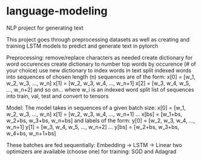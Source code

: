 # language-modeling
NLP project for generating text

This project goes through preprocessing datasets as well as creating
and training LSTM models to predict and generate text in pytorch

Preprocessing:
remove/replace characters as needed
create dictionary for word occurences
create dictionary to number top words by occurence (# of your choice)
use new dictionary to index words in text
split indexed words into sequences of chosen length (n)
sequences are of the form:
      x[0] = [w_1, w_2, w_3, ..., w_n]
      x[1] = [w_2, w_3, w_4, ..., w_n+1]
      x[2] = [w_3, w_4, w_5, ..., w_n+2]
      and so on...
      where w_i is an indexed word
split list of sequences into train, val, test and convert to tensors

Model:
The model takes in sequences of a given batch size:
      x[0] = [w_1, w_2, w_3, ..., w_n]
      x[1] = [w_2, w_3, w_4, ..., w_n+1]
      ...
      x[bs] = [w_1+bs, w_2+bs, w_3+bs, w_n+bs]
and labels of the form:
      y[0] = [w_2, w_3, w_4, ..., w_n+1]
      y[1] = [w_3, w_4, w_5, ..., w_n+2]
      ...
      y[bs] = [w_2+bs, w_3+bs, w_4+bs, w_n+1+bs]

These batches are fed sequentially: Embedding -> LSTM -> Linear
two optimizers are available (choose one) for training: SGD and Adagrad


